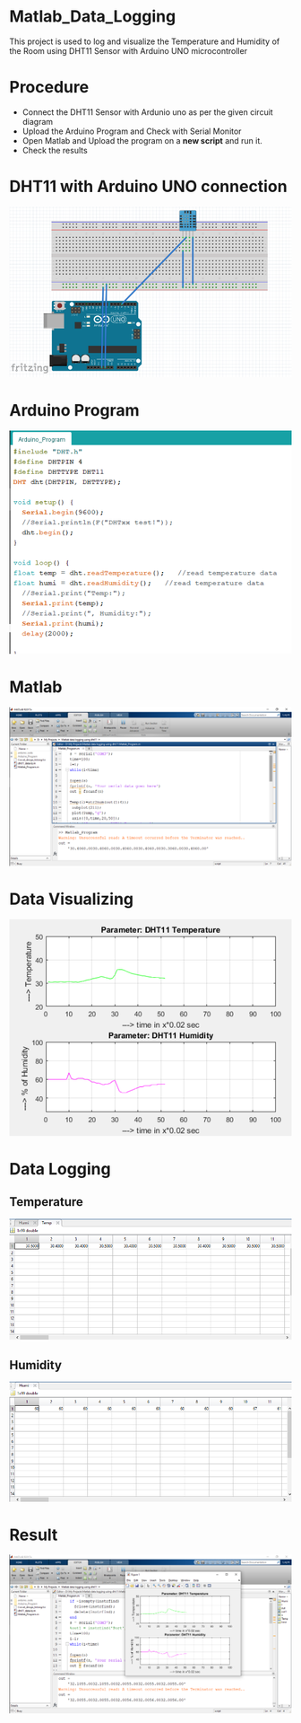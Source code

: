 # Matlab_Data_Logging
This project is used to log and visualize the Temperature and Humidity of the Room using DHT11 Sensor with Arduino UNO microcontroller

# Procedure
* Connect the DHT11 Sensor with Ardunio uno as per the given circuit diagram
* Upload the Arduino Program and Check with Serial Monitor
* Open Matlab and Upload the program on a **new script** and run it.
* Check the results

# DHT11 with Arduino UNO connection
![Circuit Connection](https://github.com/Vignesht105/Matlab_Data_Logging/blob/master/Images/Circuit_design.png)

# Arduino Program
![arduino](https://github.com/Vignesht105/Matlab_Data_Logging/blob/master/Images/Arduino.png)

# Matlab 
![matlab](https://github.com/Vignesht105/Matlab_Data_Logging/blob/master/Images/matlab.png)

# Data Visualizing
![data](https://github.com/Vignesht105/Matlab_Data_Logging/blob/master/Images/Plot.png)

# Data Logging
## Temperature
![temp](https://github.com/Vignesht105/Matlab_Data_Logging/blob/master/Images/Temp.png)

## Humidity
![humi](https://github.com/Vignesht105/Matlab_Data_Logging/blob/master/Images/Humi.png)

# Result
![result](https://github.com/Vignesht105/Matlab_Data_Logging/blob/master/Images/Output.png)

